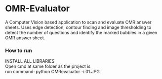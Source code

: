 # OMR-Evaluator
A Computer Vision based application to scan and evaluate OMR answer sheets. Uses edge detection, contour finding and image thresholding to detect the number of questions and identify the marked bubbles in a given OMR answer sheet.
### How to run
INSTALL ALL LIBRARIES\
Open cmd at same folder as the project is\
run command: python OMRevaluator -i 01.JPG

